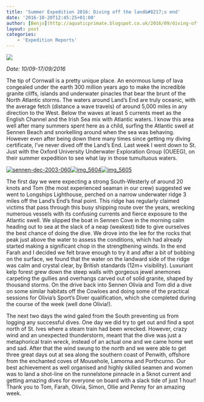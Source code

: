 ```yaml
---
title: 'Summer Expedition 2016: Diving off the land&#8217;s end'
date: '2016-10-20T12:45:25+01:00'
author: [Benjo](http://aquaticprimate.blogspot.co.uk/2016/09/diving-off-lands-end.html)
layout: post
categories:
    - 'Expedition Reports'
---
```


![](http://ouueg.com/wp-content/uploads/2016/10/Sennen-05-04-120.jpg)

*Date: 10/09-17/09/2016*  

The tip of Cornwall is a pretty unique place. An enormous lump of lava congealed under the earth 300 million years ago to make the incredible granite cliffs, islands and underwater pinacles that bear the brunt of the North Atlantic storms. The waters around Land’s End are truly oceanic, with the average fetch (distance a wave travels) of around 5,000 miles in any direction to the West. Below the waves at least 5 currents meet as the English Channel and the Irish Sea mix with Atlantic waters. I know this area well after many summers spent here as a child, surfing the Atlantic swell at Sennen Beach and snorkelling around when the sea was behaving. However even after being down there many times since getting my diving certificate, I’ve never dived off the Land’s End. Last week I went down to St. Just with the Oxford University Underwater Exploration Group (OUEEG), on their summer expedition to see what lay in those tumultuous waters.

[![sennen-dec-2003-060](http://ouueg.com/wp-content/uploads/2016/10/Sennen-Dec-2003-060-800x600.jpg)](http://ouueg.com/wp-content/uploads/2016/10/Sennen-Dec-2003-060.jpg)[![img_5604](http://ouueg.com/wp-content/uploads/2016/10/IMG_5604-800x714.jpg)](http://ouueg.com/wp-content/uploads/2016/10/IMG_5604.jpg)[![img_5605](http://ouueg.com/wp-content/uploads/2016/10/IMG_5605-800x600.jpg)](http://ouueg.com/wp-content/uploads/2016/10/IMG_5605.jpg)

The first day we were expecting a strong South-Westerly of around 20 knots and Tom (the most experienced seaman in our crew) suggested we went to Longships Lighthouse, perched on a narrow underwater ridge 3 miles off the Land’s End’s final point. This ridge has regularly claimed victims that pass through this busy shipping route over the years, wrecking numerous vessels with its confusing currents and fierce exposure to the Atlantic swell. We slipped the boat in Sennen Cove in the morning calm heading out to sea at the slack of a neap (weakest) tide to give ourselves the best chance of doing the dive. We drove into the lee for the rocks that peak just above the water to assess the conditions, which had already started making a significant chop in the strengthening winds. In the end Farah and I decided we felt brave enough to try it and after a bit of bobbing on the surface, we found that the water on the landward side of the ridge was calm and crystal clear, by British standards (12m+ visibility). Luxuriant kelp forest grew down the steep walls with gorgeous jewel anemones carpeting the gullies and overhangs carved out of solid granite, shaped by thousand storms. On the drive back into Sennen Olivia and Tom did a dive on some similar habitats off the Cowloes and doing some of the practical sessions for Olivia’s Sport’s Diver qualification, which she completed during the course of the week (well done Olivia!).

The next two days the wind galed from the South preventing us from logging any successful dives. One day we did try to get out and find a spot north of St. Ives where a steam train had been wrecked. However, crazy wind and an unexpected thunderstorm, meant that the dive was just a metaphorical train wreck, instead of an actual one and we came home wet and sad. After that the wind swung to the north and we were able to get three great days out at sea along the southern coast of Penwith, offshore from the enchanted coves of Mousehole, Lamorna and Porthcurno. Our best achievement as well organised and highly skilled seamen and women was to land a shot-line on the runnelstone pinnacle in a 5knot current and getting amazing dives for everyone on board with a slack tide of just 1 hour! Thank you to Tom, Farah, Olivia, Simon, Ollie and Penny for an amazing week.
